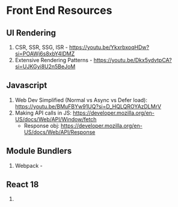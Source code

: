 # Front End Resources

## UI Rendering
1. CSR, SSR, SSG, ISR - https://youtu.be/YkxrbxoqHDw?si=POAWj6s8xbY4IDMZ
2. Extensive Rendering Patterns - https://youtu.be/Dkx5ydvtpCA?si=UJKGyi8U2n5BeJoM

## Javascript
1. Web Dev Simplified (Normal vs Async vs Defer load): https://youtu.be/BMuFBYw91UQ?si=D_HQLQROYAzDLMrV
2. Making API calls in JS: https://developer.mozilla.org/en-US/docs/Web/API/Window/fetch
    - Response obj: https://developer.mozilla.org/en-US/docs/Web/API/Response

## Module Bundlers
1. Webpack - 

## React 18
1. 
